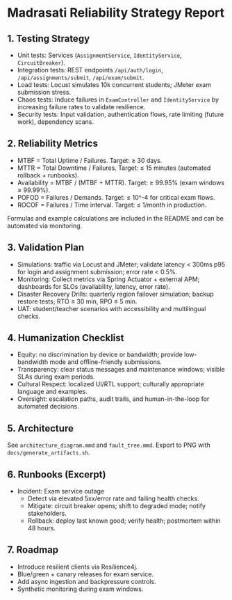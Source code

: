# Madrasati Reliability Strategy Report

## 1. Testing Strategy
- Unit tests: Services (`AssignmentService`, `IdentityService`, `CircuitBreaker`).
- Integration tests: REST endpoints `/api/auth/login`, `/api/assignments/submit`, `/api/exam/submit`.
- Load tests: Locust simulates 10k concurrent students; JMeter exam submission stress.
- Chaos tests: Induce failures in `ExamController` and `IdentityService` by increasing failure rates to validate resilience.
- Security tests: Input validation, authentication flows, rate limiting (future work), dependency scans.

## 2. Reliability Metrics
- MTBF = Total Uptime / Failures. Target: ≥ 30 days.
- MTTR = Total Downtime / Failures. Target: ≤ 15 minutes (automated rollback + runbooks).
- Availability = MTBF / (MTBF + MTTR). Target: ≥ 99.95% (exam windows ≥ 99.99%).
- POFOD = Failures / Demands. Target: ≤ 10^-4 for critical exam flows.
- ROCOF = Failures / Time interval. Target: ≤ 1/month in production.

Formulas and example calculations are included in the README and can be automated via monitoring.

## 3. Validation Plan
- Simulations: traffic via Locust and JMeter; validate latency < 300ms p95 for login and assignment submission; error rate < 0.5%.
- Monitoring: Collect metrics via Spring Actuator + external APM; dashboards for SLOs (availability, latency, error rate).
- Disaster Recovery Drills: quarterly region failover simulation; backup restore tests; RTO ≤ 30 min, RPO ≤ 5 min.
- UAT: student/teacher scenarios with accessibility and multilingual checks.

## 4. Humanization Checklist
- Equity: no discrimination by device or bandwidth; provide low-bandwidth mode and offline-friendly submissions.
- Transparency: clear status messages and maintenance windows; visible SLAs during exam periods.
- Cultural Respect: localized UI/RTL support; culturally appropriate language and examples.
- Oversight: escalation paths, audit trails, and human-in-the-loop for automated decisions.

## 5. Architecture
See `architecture_diagram.mmd` and `fault_tree.mmd`. Export to PNG with `docs/generate_artifacts.sh`.

## 6. Runbooks (Excerpt)
- Incident: Exam service outage
  - Detect via elevated 5xx/error rate and failing health checks.
  - Mitigate: circuit breaker opens; shift to degraded mode; notify stakeholders.
  - Rollback: deploy last known good; verify health; postmortem within 48 hours.

## 7. Roadmap
- Introduce resilient clients via Resilience4j.
- Blue/green + canary releases for exam service.
- Add async ingestion and backpressure controls.
- Synthetic monitoring during exam windows.

